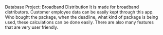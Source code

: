 Database Project: Broadband Distribution
It is made for broadband distributors. 
Customer employee data can be easily kept through this app. 
Who bought the package, when the deadline, what kind of package is being used, these calculations can be done easily.
There are also many features that are very user friendly.
